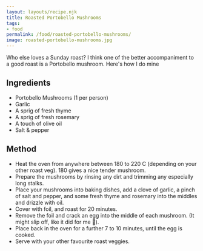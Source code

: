 ```yaml
---
layout: layouts/recipe.njk
title: Roasted Portobello Mushrooms
tags:
- food
permalink: /food/roasted-portobello-mushrooms/
image: roasted-portobello-mushrooms.jpg
---
```

Who else loves a Sunday roast? I think one of the better accompaniment to a good roast is a Portobello mushroom. Here's how I do mine

## Ingredients
- Portobello Mushrooms (1 per person)
- Garlic
- A sprig of fresh thyme
- A sprig of fresh rosemary
- A touch of olive oil
- Salt & pepper

## Method
- Heat the oven from anywhere between 180 to 220 C (depending on your other roast veg). 180 gives a nice tender mushroom.
- Prepare the mushrooms by rinsing any dirt and trimming any especially long stalks.
- Place your mushrooms into baking dishes, add a clove of garlic, a pinch of salt and pepper, and some fresh thyme and rosemary into the middles and drizzle with oil.
- Cover with foil, and roast for 20 minutes.
- Remove the foil and crack an egg into the middle of each mushroom. (It might slip off, like it did for me 🙈).
- Place back in the oven for a further 7 to 10 minutes, until the egg is cooked.
- Serve with your other favourite roast veggies.